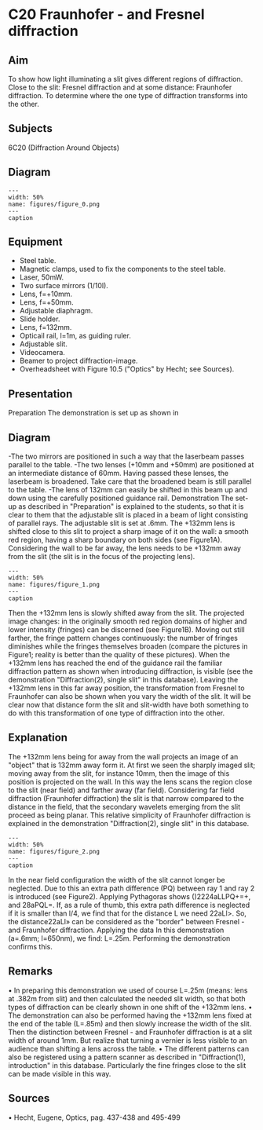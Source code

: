 # C20 Fraunhofer - and Fresnel diffraction 
     
  
## Aim   
 To show how light illuminating a slit gives different regions of diffraction. Close to the slit: Fresnel diffraction and at some distance: Fraunhofer diffraction. To determine where the one type of diffraction transforms into the other.    
  
## Subjects   
 6C20 (Diffraction Around Objects)   
  
## Diagram   
   
```{figure} figures/figure_0.png  
---  
width: 50%  
name: figures/figure_0.png  
---  
caption  
``` 
      
  
## Equipment   
 
 *  Steel table. 
 *  Magnetic clamps, used to fix the components to the steel table. 
 *  Laser, 50mW. 
 *  Two surface mirrors (1/10l). 
 *  Lens, f=+10mm. 
 *  Lens, f=+50mm. 
 *  Adjustable diaphragm. 
 *  Slide holder. 
 *  Lens, f=132mm. 
 *  Opticail rail, l=1m, as guiding ruler. 
 *  Adjustable slit. 
 *  Videocamera. 
 *  Beamer to project diffraction-image. 
 *  Overheadsheet with Figure 10.5 ("Optics" by Hecht; see Sources).
     
  
## Presentation   
 Preparation The demonstration is set up as shown in   
  
## Diagram   
 -The two mirrors are positioned in such a way that the laserbeam passes parallel to the table. -The two lenses (+10mm and +50mm) are positioned at an intermediate distance of 60mm. Having passed these lenses, the laserbeam is broadened. Take care that the broadened beam is still parallel to the table. -The lens of 132mm can easily be shifted in this beam up and down using the carefully positioned guidance rail. Demonstration  The set-up as described in "Preparation" is explained to the students, so that it is clear to them that the adjustable slit is placed in a beam of light consisting of parallel rays. The adjustable slit is set at .6mm. The +132mm lens is shifted close to this slit to project a sharp image of it on the wall: a smooth red region, having a sharp boundary on both sides (see Figure1A). Considering the wall to be far away, the lens needs to be +132mm away from the slit (the slit is in the focus of the projecting lens).    
```{figure} figures/figure_1.png  
---  
width: 50%  
name: figures/figure_1.png  
---  
caption  
``` 
 Then the +132mm lens is slowly shifted away from the slit. The projected image changes: in the originally smooth red region domains of higher and lower intensity (fringes) can be discerned (see Figure1B). Moving out still farther, the fringe pattern changes continuously: the number of fringes diminishes while the fringes themselves broaden (compare the pictures in Figure1; reality is better than the quality of these pictures). When the +132mm lens has reached the end of the guidance rail the familiar diffraction pattern as shown when introducing diffraction, is visible (see the demonstration "Diffraction(2), single slit" in this database). Leaving the +132mm lens in this far away position, the transformation from Fresnel to Fraunhofer can also be shown when you vary the width of the slit. It will be clear now that distance form the slit and slit-width have both something to do with this transformation of one type of diffraction into the other.    
  
## Explanation   
 The +132mm lens being for away from the wall projects an image of an "object" that is 132mm away form it. At first we seen the sharply imaged slit; moving away from the slit, for instance 10mm, then the image of this position is projected on the wall. In this way the lens scans the region close to the slit (near field) and farther away (far field). Considering far field diffraction (Fraunhofer diffraction) the slit is that narrow compared to the distance in the field, that the secondary wavelets emerging from the slit proceed as being planar. This relative simplicity of Fraunhofer diffraction is explained in the demonstration "Diffraction(2), single slit" in this database.     
```{figure} figures/figure_2.png  
---  
width: 50%  
name: figures/figure_2.png  
---  
caption  
``` 
 In the near field configuration the width of the slit cannot longer be neglected. Due to this an extra path difference (PQ) between ray 1 and ray 2 is introduced (see Figure2). Applying Pythagoras shows ()2224aLLPQ+=+, and 28aPQL=. If, as a rule of thumb, this extra path difference is neglected if it is smaller than l/4, we find that for the distance L we need 22aLl>. So, the distance22aLl» can be considered as the "border" between Fresnel - and Fraunhofer diffraction. Applying the data In this demonstration (a=.6mm; l=650nm), we find: L=.25m. Performing the demonstration confirms this.   
  
## Remarks   
 • In preparing this demonstration we used of course L=.25m (means: lens at .382m from slit) and then calculated the needed slit width, so that both types of diffraction can be clearly shown in one shift of the +132mm lens. • The demonstration can also be performed having the +132mm lens fixed at the end of the table (L=.85m) and then slowly increase the width of the slit. Then the distinction between Fresnel - and Fraunhofer diffraction is at a slit width of around 1mm. But realize that turning a vernier is less visible to an audience than shifting a lens across the table. • The different patterns can also be registered using a pattern scanner as described in "Diffraction(1), introduction" in this database. Particularly the fine fringes close to the slit can be made visible in this way.   
  
## Sources   
 • Hecht, Eugene, Optics, pag. 437-438 and 495-499  